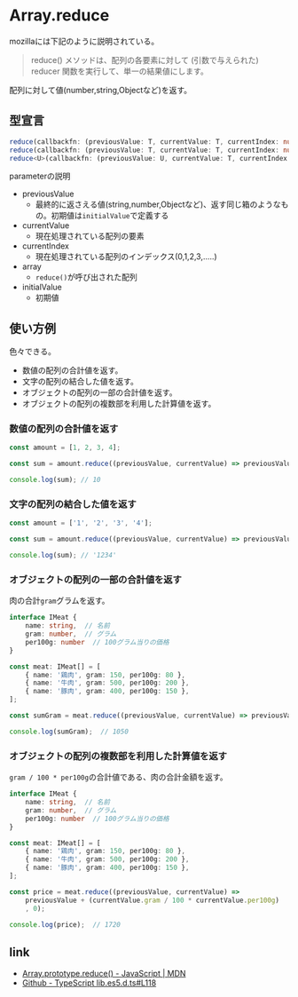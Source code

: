 # Array.reduce

mozillaには下記のように説明されている。

> reduce() メソッドは、配列の各要素に対して (引数で与えられた) reducer 関数を実行して、単一の結果値にします。

配列に対して値(number,string,Objectなど)を返す。

## 型宣言

```ts
reduce(callbackfn: (previousValue: T, currentValue: T, currentIndex: number, array: readonly T[]) => T): T;
reduce(callbackfn: (previousValue: T, currentValue: T, currentIndex: number, array: readonly T[]) => T, initialValue: T): T;
reduce<U>(callbackfn: (previousValue: U, currentValue: T, currentIndex: number, array: readonly T[]) => U, initialValue: U): U;
```

parameterの説明

* previousValue
  * 最終的に返さえる値(string,number,Objectなど)、返す同じ箱のようなもの。初期値は`initialValue`で定義する
* currentValue
  * 現在処理されている配列の要素
* currentIndex
  * 現在処理されている配列のインデックス(0,1,2,3,.....)
* array
  * `reduce()`が呼び出された配列
* initialValue
  * 初期値

## 使い方例

色々できる。

* 数値の配列の合計値を返す。
* 文字の配列の結合した値を返す。
* オブジェクトの配列の一部の合計値を返す。
* オブジェクトの配列の複数部を利用した計算値を返す。

### 数値の配列の合計値を返す

```ts
const amount = [1, 2, 3, 4];

const sum = amount.reduce((previousValue, currentValue) => previousValue + currentValue, 0)

console.log(sum); // 10
```

### 文字の配列の結合した値を返す

```ts
const amount = ['1', '2', '3', '4'];

const sum = amount.reduce((previousValue, currentValue) => previousValue + currentValue, '')

console.log(sum); // '1234'
```

### オブジェクトの配列の一部の合計値を返す

肉の合計`gram`グラムを返す。

```ts
interface IMeat {
    name: string,  // 名前
    gram: number,  // グラム
    per100g: number  // 100グラム当りの価格
}

const meat: IMeat[] = [
    { name: '鶏肉', gram: 150, per100g: 80 },
    { name: '牛肉', gram: 500, per100g: 200 },
    { name: '豚肉', gram: 400, per100g: 150 },
];

const sumGram = meat.reduce((previousValue, currentValue) => previousValue + currentValue.gram, 0);

console.log(sumGram);  // 1050
```

### オブジェクトの配列の複数部を利用した計算値を返す

`gram / 100 * per100g`の合計値である、肉の合計金額を返す。

```ts
interface IMeat {
    name: string,  // 名前
    gram: number,  // グラム
    per100g: number  // 100グラム当りの価格
}

const meat: IMeat[] = [
    { name: '鶏肉', gram: 150, per100g: 80 },
    { name: '牛肉', gram: 500, per100g: 200 },
    { name: '豚肉', gram: 400, per100g: 150 },
];

const price = meat.reduce((previousValue, currentValue) =>
    previousValue + (currentValue.gram / 100 * currentValue.per100g)
    , 0);

console.log(price);  // 1720
```

## link

* [Array.prototype.reduce() - JavaScript | MDN](https://developer.mozilla.org/ja/docs/Web/JavaScript/Reference/Global_Objects/Array/reduce)
* [Github - TypeScript lib.es5.d.ts#L118](https://github.com/microsoft/TypeScript/blob/master/lib/lib.es5.d.ts#L1188)
